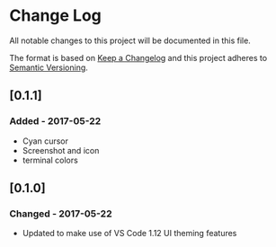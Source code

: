 # Change Log
All notable changes to this project will be documented in this file.

The format is based on [Keep a Changelog](http://keepachangelog.com/)
and this project adheres to [Semantic Versioning](http://semver.org/).

## [0.1.1]
### Added - 2017-05-22
- Cyan cursor
- Screenshot and icon
- terminal colors

## [0.1.0]
### Changed - 2017-05-22
- Updated to make use of VS Code 1.12 UI theming features
